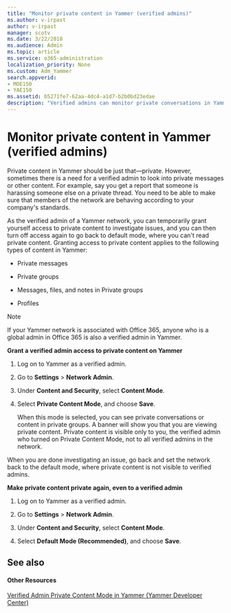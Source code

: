```yaml
---
title: "Monitor private content in Yammer (verified admins)"
ms.author: v-irpast
author: v-irpast
manager: scotv
ms.date: 3/22/2018
ms.audience: Admin
ms.topic: article
ms.service: o365-administration
localization_priority: None
ms.custom: Adm_Yammer
search.appverid:
- MOE150
- YAE150
ms.assetid: b5271fe7-62aa-4dc4-a1d7-b2b0bd23edae
description: "Verified admins can monitor private conversations in Yammer."
---
```


# Monitor private content in Yammer (verified admins)

Private content in Yammer should be just that—private. However, sometimes there is a need for a verified admin to look into private messages or other content. For example, say you get a report that someone is harassing someone else on a private thread. You need to be able to make sure that members of the network are behaving according to your company's standards. 
  
As the verified admin of a Yammer network, you can temporarily grant yourself access to private content to investigate issues, and you can then turn off access again to go back to default mode, where you can't read private content. Granting access to private content applies to the following types of content in Yammer:
  
- Private messages
    
- Private groups
    
- Messages, files, and notes in Private groups
    
- Profiles
    
> [!NOTE]
> If your Yammer network is associated with Office 365, anyone who is a global admin in Office 365 is also a verified admin in Yammer. 
  
 **Grant a verified admin access to private content on Yammer**
  
1. Log on to Yammer as a verified admin.
    
2. Go to **Settings** > **Network Admin**.
    
3. Under **Content and Security**, select **Content Mode**.
    
4. Select **Private Content Mode**, and choose **Save**.
    
    When this mode is selected, you can see private conversations or content in private groups. A banner will show you that you are viewing private content. Private content is visible only to you, the verified admin who turned on Private Content Mode, not to all verified admins in the network.
    
When you are done investigating an issue, go back and set the network back to the default mode, where private content is not visible to verified admins.
  
 **Make private content private again, even to a verified admin**
  
1. Log on to Yammer as a verified admin.
    
2. Go to **Settings** > **Network Admin**.
    
3. Under **Content and Security**, select **Content Mode**.
    
4. Select **Default Mode (Recommended)**, and choose **Save**.
    
## See also

#### Other Resources

[Verified Admin Private Content Mode in Yammer (Yammer Developer Center)](https://go.microsoft.com/fwlink/?LinkId=780585)

